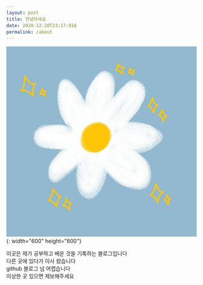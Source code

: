 ```yaml
---
layout: post
title: 안녕하세요
date: 2020-12-20T23:17:016
permalink: /about
---
```


![img](/public/icon.png){: width="600" height="600"}

이곳은 제가 공부하고 배운 것을 기록하는 블로그입니다  
다른 곳에 있다가 이사 왔습니다  
github 블로그 넘 어렵습니다  
이상한 곳 있으면 제보해주세요  
